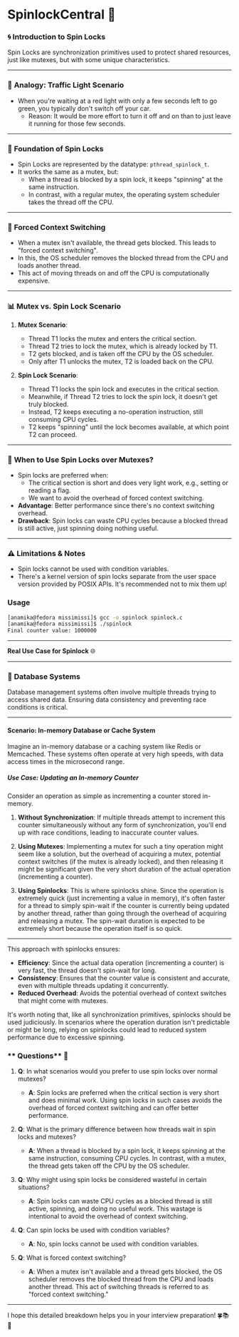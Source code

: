 # SpinlockCentral 📝

### 🌀 **Introduction to Spin Locks**

Spin Locks are synchronization primitives used to protect shared resources, just like mutexes, but with some unique characteristics.

---

### 🚦 **Analogy: Traffic Light Scenario** 

- When you're waiting at a red light with only a few seconds left to go green, you typically don't switch off your car. 
  - Reason: It would be more effort to turn it off and on than to just leave it running for those few seconds.

---

### 📌 **Foundation of Spin Locks**

- Spin Locks are represented by the datatype: `pthread_spinlock_t`. 
- It works the same as a mutex, but:
  - When a thread is blocked by a spin lock, it keeps "spinning" at the same instruction.
  - In contrast, with a regular mutex, the operating system scheduler takes the thread off the CPU.

---

### 🔄 **Forced Context Switching** 

- When a mutex isn't available, the thread gets blocked. This leads to "forced context switching".
- In this, the OS scheduler removes the blocked thread from the CPU and loads another thread.
- This act of moving threads on and off the CPU is computationally expensive.

---

### 📊 **Mutex vs. Spin Lock Scenario**

1. **Mutex Scenario**:
   - Thread T1 locks the mutex and enters the critical section.
   - Thread T2 tries to lock the mutex, which is already locked by T1.
   - T2 gets blocked, and is taken off the CPU by the OS scheduler.
   - Only after T1 unlocks the mutex, T2 is loaded back on the CPU.

2. **Spin Lock Scenario**:
   - Thread T1 locks the spin lock and executes in the critical section.
   - Meanwhile, if Thread T2 tries to lock the spin lock, it doesn't get truly blocked.
   - Instead, T2 keeps executing a no-operation instruction, still consuming CPU cycles.
   - T2 keeps "spinning" until the lock becomes available, at which point T2 can proceed.

---

### 🤔 **When to Use Spin Locks over Mutexes?**

- Spin locks are preferred when:
  - The critical section is short and does very light work, e.g., setting or reading a flag.
  - We want to avoid the overhead of forced context switching.
- **Advantage**: Better performance since there's no context switching overhead.
- **Drawback**: Spin locks can waste CPU cycles because a blocked thread is still active, just spinning doing nothing useful.

---

### ⚠️ **Limitations & Notes**

- Spin locks cannot be used with condition variables.
- There's a kernel version of spin locks separate from the user space version provided by POSIX APIs. It's recommended not to mix them up!

### Usage 

```bash
[anamika@fedora missimissi]$ gcc -o spinlock spinlock.c
[anamika@fedora missimissi]$ ./spinlock 
Final counter value: 1000000

```
---

**Real Use Case for Spinlock** 🌐

---

### 💽 **Database Systems** 

Database management systems often involve multiple threads trying to access shared data. Ensuring data consistency and preventing race conditions is critical.

---

#### **Scenario: In-memory Database or Cache System**

Imagine an in-memory database or a caching system like Redis or Memcached. These systems often operate at very high speeds, with data access times in the microsecond range.

##### **Use Case**: Updating an In-memory Counter

Consider an operation as simple as incrementing a counter stored in-memory. 

1. **Without Synchronization**: If multiple threads attempt to increment this counter simultaneously without any form of synchronization, you'll end up with race conditions, leading to inaccurate counter values.

2. **Using Mutexes**: Implementing a mutex for such a tiny operation might seem like a solution, but the overhead of acquiring a mutex, potential context switches (if the mutex is already locked), and then releasing it might be significant given the very short duration of the actual operation (incrementing a counter).

3. **Using Spinlocks**: This is where spinlocks shine. Since the operation is extremely quick (just incrementing a value in memory), it's often faster for a thread to simply spin-wait if the counter is currently being updated by another thread, rather than going through the overhead of acquiring and releasing a mutex. The spin-wait duration is expected to be extremely short because the operation itself is so quick.

---

This approach with spinlocks ensures:
- **Efficiency**: Since the actual data operation (incrementing a counter) is very fast, the thread doesn't spin-wait for long.
- **Consistency**: Ensures that the counter value is consistent and accurate, even with multiple threads updating it concurrently.
- **Reduced Overhead**: Avoids the potential overhead of context switches that might come with mutexes.

It's worth noting that, like all synchronization primitives, spinlocks should be used judiciously. In scenarios where the operation duration isn't predictable or might be long, relying on spinlocks could lead to reduced system performance due to excessive spinning.


### ** Questions** 🧠

1. **Q**: In what scenarios would you prefer to use spin locks over normal mutexes?
   - **A**: Spin locks are preferred when the critical section is very short and does minimal work. Using spin locks in such cases avoids the overhead of forced context switching and can offer better performance.

2. **Q**: What is the primary difference between how threads wait in spin locks and mutexes?
   - **A**: When a thread is blocked by a spin lock, it keeps spinning at the same instruction, consuming CPU cycles. In contrast, with a mutex, the thread gets taken off the CPU by the OS scheduler.

3. **Q**: Why might using spin locks be considered wasteful in certain situations?
   - **A**: Spin locks can waste CPU cycles as a blocked thread is still active, spinning, and doing no useful work. This wastage is intentional to avoid the overhead of context switching.

4. **Q**: Can spin locks be used with condition variables?
   - **A**: No, spin locks cannot be used with condition variables.

5. **Q**: What is forced context switching?
   - **A**: When a mutex isn't available and a thread gets blocked, the OS scheduler removes the blocked thread from the CPU and loads another thread. This act of switching threads is referred to as "forced context switching."

---

I hope this detailed breakdown helps you in your interview preparation! 🍀📚🚀
